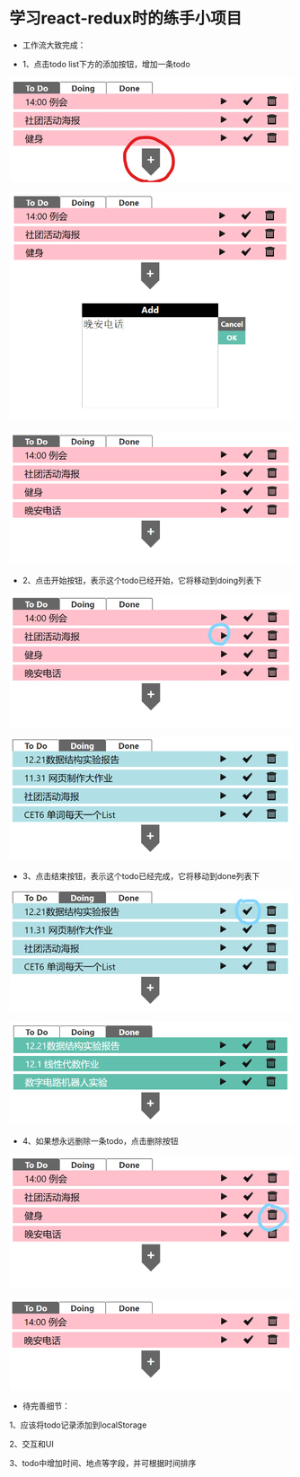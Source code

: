 # 学习react-redux时的练手小项目

* 工作流大致完成：

* 1、点击todo list下方的添加按钮，增加一条todo

![image](https://github.com/SampleTape/todolist/blob/master/demoImg/1.jpg)

![image](https://github.com/SampleTape/todolist/blob/master/demoImg/2.PNG)

![image](https://github.com/SampleTape/todolist/blob/master/demoImg/3.PNG)

* 2、点击开始按钮，表示这个todo已经开始，它将移动到doing列表下

![image](https://github.com/SampleTape/todolist/blob/master/demoImg/4.jpg)

![image](https://github.com/SampleTape/todolist/blob/master/demoImg/5.PNG)

* 3、点击结束按钮，表示这个todo已经完成，它将移动到done列表下

![image](https://github.com/SampleTape/todolist/blob/master/demoImg/6.jpg)

![image](https://github.com/SampleTape/todolist/blob/master/demoImg/7.PNG)

* 4、如果想永远删除一条todo，点击删除按钮

![image](https://github.com/SampleTape/todolist/blob/master/demoImg/8.jpg)

![image](https://github.com/SampleTape/todolist/blob/master/demoImg/9.PNG)

* 待完善细节：

1、应该将todo记录添加到localStorage

2、交互和UI

3、todo中增加时间、地点等字段，并可根据时间排序
